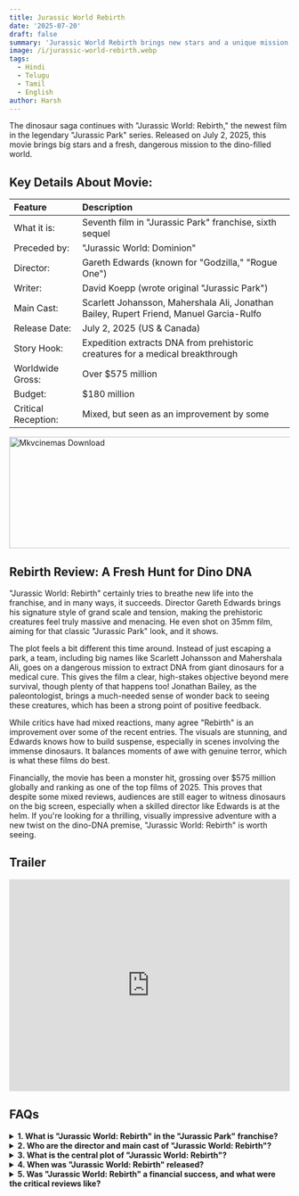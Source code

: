 ```yaml
---
title: Jurassic World Rebirth
date: '2025-07-20'
draft: false
summary: 'Jurassic World Rebirth brings new stars and a unique mission to the dinosaur saga. Directed by Gareth Edwards, its a thrilling, box-office hit.'
image: /i/jurassic-world-rebirth.webp
tags:
  - Hindi
  - Telugu
  - Tamil
  - English
author: Harsh
---
```


The dinosaur saga continues with "Jurassic World: Rebirth," the newest film in the legendary "Jurassic Park" series. Released on July 2, 2025, this movie brings big stars and a fresh, dangerous mission to the dino-filled world.

## Key Details About Movie:

| Feature             | Description                                                                             |
| :------------------ | :-------------------------------------------------------------------------------------- |
| What it is:         | Seventh film in "Jurassic Park" franchise, sixth sequel                                 |
| Preceded by:        | "Jurassic World: Dominion"                                                              |
| Director:           | Gareth Edwards (known for "Godzilla," "Rogue One")                                      |
| Writer:             | David Koepp (wrote original "Jurassic Park")                                            |
| Main Cast:          | Scarlett Johansson, Mahershala Ali, Jonathan Bailey, Rupert Friend, Manuel Garcia-Rulfo |
| Release Date:       | July 2, 2025 (US & Canada)                                                              |
| Story Hook:         | Expedition extracts DNA from prehistoric creatures for a medical breakthrough           |
| Worldwide Gross:    | Over $575 million                                                                       |
| Budget:             | $180 million                                                                            |
| Critical Reception: | Mixed, but seen as an improvement by some                                               |

<a href="https://www.profitableratecpm.com/vbvpd9w3h?key=32fa8307e0db421fc9459d903b211dae">
  <img src="/mkvcinemas-btn.webp" alt="Mkvcinemas Download" width="600" height="200" loading="lazy">
</a>

## Rebirth Review: A Fresh Hunt for Dino DNA

"Jurassic World: Rebirth" certainly tries to breathe new life into the franchise, and in many ways, it succeeds. Director Gareth Edwards brings his signature style of grand scale and tension, making the prehistoric creatures feel truly massive and menacing. He even shot on 35mm film, aiming for that classic "Jurassic Park" look, and it shows.

The plot feels a bit different this time around. Instead of just escaping a park, a team, including big names like Scarlett Johansson and Mahershala Ali, goes on a dangerous mission to extract DNA from giant dinosaurs for a medical cure. This gives the film a clear, high-stakes objective beyond mere survival, though plenty of that happens too! Jonathan Bailey, as the paleontologist, brings a much-needed sense of wonder back to seeing these creatures, which has been a strong point of positive feedback.

While critics have had mixed reactions, many agree "Rebirth" is an improvement over some of the recent entries. The visuals are stunning, and Edwards knows how to build suspense, especially in scenes involving the immense dinosaurs. It balances moments of awe with genuine terror, which is what these films do best.

Financially, the movie has been a monster hit, grossing over $575 million globally and ranking as one of the top films of 2025. This proves that despite some mixed reviews, audiences are still eager to witness dinosaurs on the big screen, especially when a skilled director like Edwards is at the helm. If you're looking for a thrilling, visually impressive adventure with a new twist on the dino-DNA premise, "Jurassic World: Rebirth" is worth seeing.

## Trailer

<iframe width="100%" height="380" src="https://www.youtube.com/embed/qeRu9_0F3F4?si=7IpnF-1ucC4vcgrA" title={title} frameborder="0" allow="accelerometer; autoplay; clipboard-write; encrypted-media; gyroscope; picture-in-picture; web-share" referrerpolicy="strict-origin-when-cross-origin" allowfullscreen loading="lazy"></iframe>

## FAQs

  <details>
    <summary><strong>1. What is "Jurassic World: Rebirth" in the "Jurassic Park" franchise?</strong></summary>
    <p>"Jurassic World: Rebirth" is the seventh film overall and the sixth sequel in the long-running "Jurassic Park" cinematic franchise.</p>
  </details>

  <details>
    <summary><strong>2. Who are the director and main cast of "Jurassic World: Rebirth"?</strong></summary>
    <p>The film is directed by Gareth Edwards. It features a notable cast including Scarlett Johansson, Mahershala Ali, Jonathan Bailey, Rupert Friend, and Manuel Garcia-Rulfo.</p>
  </details>

  <details>
    <summary><strong>3. What is the central plot of "Jurassic World: Rebirth"?</strong></summary>
    <p>The story follows a dangerous expedition into isolated equatorial regions where a team attempts to extract DNA from three massive prehistoric creatures, hoping to use it for a groundbreaking medical breakthrough.</p>
  </details>

  <details>
    <summary><strong>4. When was "Jurassic World: Rebirth" released?</strong></summary>
    <p>The film had its premiere in London on June 17, 2025, and was widely released in the United States and Canada by Universal Pictures on July 2, 2025.</p>
  </details>

  <details>
    <summary><strong>5. Was "Jurassic World: Rebirth" a financial success, and what were the critical reviews like?</strong></summary>
    <p>Yes, "Jurassic World: Rebirth" was a significant financial success, grossing over $575 million worldwide against a budget of $180 million. Critically, reviews were mixed, though some critics considered it an improvement over previous entries in the series.</p>
  </details>
